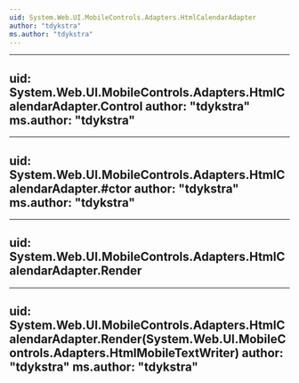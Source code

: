 ```yaml
---
uid: System.Web.UI.MobileControls.Adapters.HtmlCalendarAdapter
author: "tdykstra"
ms.author: "tdykstra"
---
```


---
uid: System.Web.UI.MobileControls.Adapters.HtmlCalendarAdapter.Control
author: "tdykstra"
ms.author: "tdykstra"
---

---
uid: System.Web.UI.MobileControls.Adapters.HtmlCalendarAdapter.#ctor
author: "tdykstra"
ms.author: "tdykstra"
---

---
uid: System.Web.UI.MobileControls.Adapters.HtmlCalendarAdapter.Render
---

---
uid: System.Web.UI.MobileControls.Adapters.HtmlCalendarAdapter.Render(System.Web.UI.MobileControls.Adapters.HtmlMobileTextWriter)
author: "tdykstra"
ms.author: "tdykstra"
---
